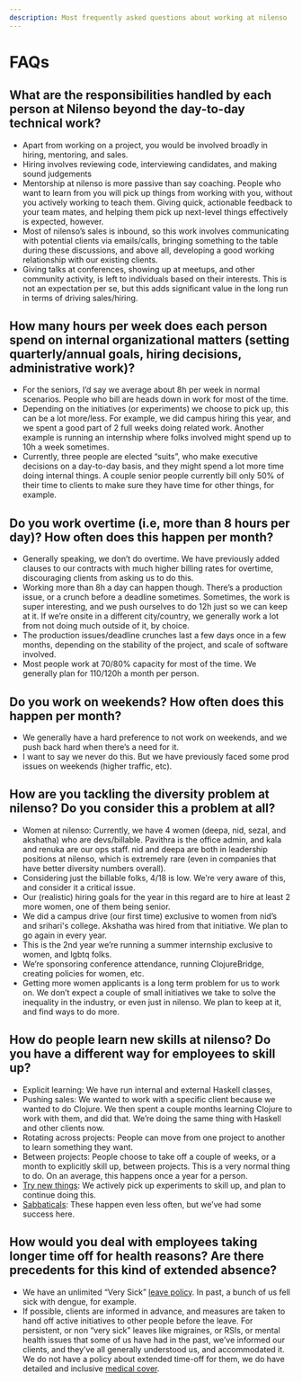 ```yaml
---
description: Most frequently asked questions about working at nilenso
---
```


# FAQs

## What are the responsibilities handled by each person at Nilenso beyond the day-to-day technical work?

* Apart from working on a project, you would be involved broadly in hiring, mentoring, and sales.
* Hiring involves reviewing code, interviewing candidates, and making sound judgements
* Mentorship at nilenso is more passive than say coaching. People who want to learn from you will pick up things from working with you, without you actively working to teach them. Giving quick, actionable feedback to your team mates, and helping them pick up next-level things effectively is expected, however.
* Most of nilenso’s sales is inbound, so this work involves communicating with potential clients via emails/calls, bringing something to the table during these discussions, and above all, developing a good working relationship with our existing clients.
* Giving talks at conferences, showing up at meetups, and other community activity, is left to individuals based on their interests. This is not an expectation per se, but this adds significant value in the long run in terms of driving sales/hiring.

## How many hours per week does each person spend on internal organizational matters \(setting quarterly/annual goals, hiring decisions, administrative work\)?

* For the seniors, I’d say we average about 8h per week in normal scenarios. People who bill are heads down in work for most of the time.
* Depending on the initiatives \(or experiments\) we choose to pick up, this can be a lot more/less. For example, we did campus hiring this year, and we spent a good part of 2 full weeks doing related work. Another example is running an internship where folks involved might spend up to 10h a week sometimes.
* Currently, three people are elected “suits”, who make executive decisions on a day-to-day basis, and they might spend a lot more time doing internal things. A couple senior people currently bill only 50% of their time to clients to make sure they have time for other things, for example.

## Do you work overtime \(i.e, more than 8 hours per day\)? How often does this happen per month?

* Generally speaking, we don’t do overtime. We have previously added clauses to our contracts with much higher billing rates for overtime, discouraging clients from asking us to do this.
* Working more than 8h a day can happen though. There’s a production issue, or a crunch before a deadline sometimes. Sometimes, the work is super interesting, and we push ourselves to do 12h just so we can keep at it. If we’re onsite in a different city/country, we generally work a lot from not doing much outside of it, by choice.
* The production issues/deadline crunches last a few days once in a few months, depending on the stability of the project, and scale of software involved.
* Most people work at 70/80% capacity for most of the time. We generally plan for 110/120h a month per person.

## Do you work on weekends? How often does this happen per month?

* We generally have a hard preference to not work on weekends, and we push back hard when there’s a need for it.
* I want to say we never do this. But we have previously faced some prod issues on weekends \(higher traffic, etc\).

## How are you tackling the diversity problem at nilenso? Do you consider this a problem at all?

* Women at nilenso: Currently, we have 4 women \(deepa, nid, sezal, and akshatha\) who are devs/billable. Pavithra is the office admin, and kala and renuka are our ops staff. nid and deepa are both in leadership positions at nilenso, which is extremely rare \(even in companies that have better diversity numbers overall\).
* Considering just the billable folks, 4/18 is low. We’re very aware of this, and consider it a critical issue.
* Our \(realistic\) hiring goals for the year in this regard are to hire at least 2 more women, one of them being senior.
* We did a campus drive \(our first time\) exclusive to women from nid’s and srihari's college. Akshatha was hired from that initiative. We plan to go again in every year.
* This is the 2nd year we’re running a summer internship exclusive to women, and lgbtq folks.
* We’re sponsoring conference attendance, running ClojureBridge, creating policies for women, etc.
* Getting more women applicants is a long term problem for us to work on. We don’t expect a couple of small initiatives we take to solve the inequality in the industry, or even just in nilenso. We plan to keep at it, and find ways to do more.

## How do people learn new skills at nilenso? Do you have a different way for employees to skill up?

* Explicit learning: We have run internal and external Haskell classes,
* Pushing sales: We wanted to work with a specific client because we wanted to do Clojure. We then spent a couple months learning Clojure to work with them, and did that. We’re doing the same thing with Haskell and other clients now.
* Rotating across projects: People can move from one project to another to learn something they want.
* Between projects: People choose to take off a couple of weeks, or a month to explicitly skill up, between projects. This is a very normal thing to do. On an average, this happens once a year for a person.
* [Try new things](https://nilenso.com/decisions/bdr005-try-new-things.html): We actively pick up experiments to skill up, and plan to continue doing this.
* [Sabbaticals](https://nilenso.com/decisions/bdr017-sabbatical-policy.html): These happen even less often, but we’ve had some success here.

## How would you deal with employees taking longer time off for health reasons? Are there precedents for this kind of extended absence?

* We have an unlimited “Very Sick” [leave policy](https://vyakaran.nilenso.com/policy/leaves). In past, a bunch of us fell sick with dengue, for example.
* If possible, clients are informed in advance, and measures are taken to hand off active initiatives to other people before the leave. For persistent, or non “very sick” leaves like migraines, or RSIs, or mental health issues that some of us have had in the past, we’ve informed our clients, and they’ve all generally understood us, and accommodated it. We do not have a policy about extended time-off for them, we do have detailed and inclusive [medical cover](https://vyakaran.nilenso.com/health-and-safety/medical-insurance). 

